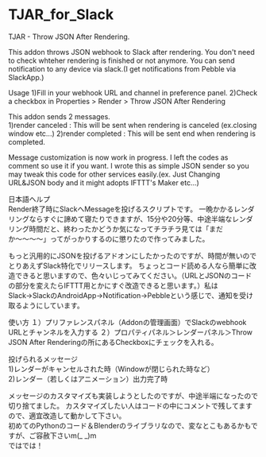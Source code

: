 # TJAR_for_Slack
TJAR - Throw JSON After Rendering. 

This addon throws JSON webhook to Slack after rendering. You don't need to check whteher rendering is finished or not anymore.
You can send notification to any device via slack.(I get notifications from Pebble via SlackApp.) 

Usage
1)Fill in your webhook URL and channel in preference panel.
2)Check a checkbox in Properties > Render > Throw JSON After Rendering

This addon sends 2 messages.  
1)render canceled : This will be sent when rendering is canceled (ex.closing window etc...)
2)render completed : This will be sent end when rendering is completed.

Message customization is now work in progress. I left the codes as comment so use it if you want.
I wrote this as simple JSON sender so you may tweak this code for other services easily.(ex. Just Changing URL&JSON body and it might adopts IFTTT's Maker etc...)


日本語ヘルプ  
Render終了時にSlackへMessageを投げるスクリプトです。
一晩かかるレンダリングならすぐに諦めて寝たりできますが、15分や20分等、中途半端なレンダリング時間だと、終わったかどうか気になってチラチラ見ては「まだか〜〜〜〜」ってがっかりするのに懲りたので作ってみました。

もっと汎用的にJSONを投げるアドオンにしたかったのですが、時間が無いのでとりあえずSlack特化でリリースします。
ちょっとコード読める人なら簡単に改造できると思いますので、色々いじってみてください。（URLとJSONのコードの部分を変えたらIFTTT用とかにすぐ改造できると思います。）私はSlack→SlackのAndroidApp→Notification→Pebbleという感じで、通知を受け取るようにしています。

使い方
１）プリファレンスパネル（Addonの管理画面）でSlackのwebhook URLとチャンネルを入力する
２）プロパティパネル＞レンダーパネル＞Throw JSON After Renderingの所にあるCheckboxにチェックを入れる。

投げられるメッセージ  
1)レンダーがキャンセルされた時（Windowが閉じられた時など）  
2)レンダー（若しくはアニメーション）出力完了時  

メッセージのカスタマイズも実装しようとしたのですが、中途半端になったので切り捨てました。
カスタマイズしたい人はコードの中にコメントで残してますので、適宜改造して動かして下さい。  
初めてのPythonのコード＆Blenderのライブラリなので、変なとこもあるかもですが、ご容赦下さいm(_ _)m  
ではでは！